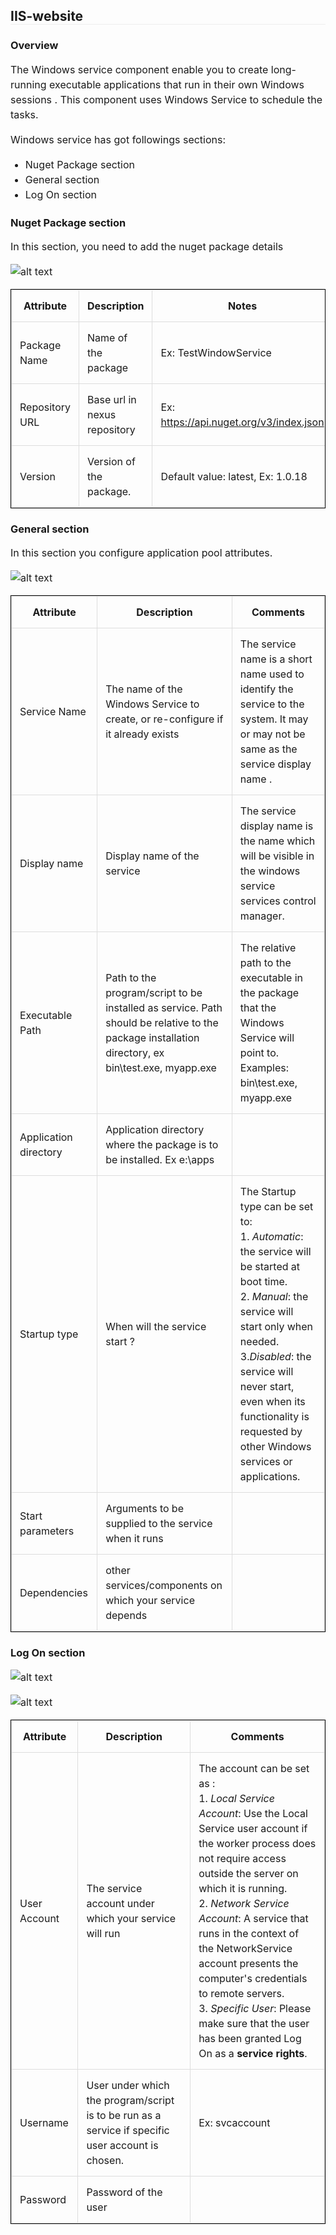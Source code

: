 <style>

table {
    border-collapse: collapse;
    border-spacing: 0;
    border:1px solid #000000;
}

th, td {
    border:1px solid #ddd;
    padding: 13px;
}

h2, h3, p, li, table {
  font-family: -apple-system, BlinkMacSystemFont, "Segoe UI", helvetica, Arial, sans-serif;
}

h2 {
  font-size: 1.5em;
  border-bottom: 1px solid #eee;
}

p, li, table {
  font-size: 16px;
  line-height: 1.5;
  box-sizing: border-box;
}

</style>

## IIS-website


### Overview

The Windows service component enable you to create long-running executable applications that run in their own Windows sessions . This component uses Windows Service to schedule the tasks.

Windows service has got followings sections:

* Nuget Package section
* General section
* Log On section

### Nuget Package section

In this section, you need to add the nuget package details

![alt text](Nuget-Package-section.png)

Attribute              | Description                                                          | Notes
---------              |-------------                                                         |-----  
Package Name           | Name of the package                                                  | Ex: TestWindowService
Repository URL         | Base url in nexus repository                                         | Ex: https://api.nuget.org/v3/index.json
Version                | Version of the package.         | Default value: latest, Ex: 1.0.18

### General section
In this section you configure application pool attributes.

![alt text](General-section.png)

 Attribute                | Description                                                                     | Comments   
 ---------                |-------------                                                                    |-----    
 Service Name                     | The name of the Windows Service to create, or re-configure if it already exists | The service name is a short name used to identify the service to the system. It may or may not be same as the service display name .
 Display name             | Display name of the service                                                     | The service display name is the name which will be visible in the windows service services control manager.
 Executable Path          | Path to the program/script to be installed as service. Path should be relative to the package installation directory, ex bin\test.exe, myapp.exe                                                 | The relative path to the executable in the package that the Windows Service will point to. Examples: bin\test.exe, myapp.exe           
 Application directory    | Application directory where the package is to be installed. Ex e:\apps          |
 Startup type             | When will the service start ?                                                   | The Startup type can be set to: <br> 1. *Automatic*: the service will be started at boot time. <br> 2. *Manual*: the service will start only when needed. <br> 3.*Disabled*: the service will never start, even when its functionality is requested by other Windows services or applications.
 Start parameters         | Arguments to be supplied to the service when it runs                                        |
 Dependencies             | other services/components on which your service depends                                                                               |  

 ### Log On section

 ![alt text](Log-On-section.png)
 
 ![alt text](Log-On-section1.png)

 Attribute                | Description                                                                     | Comments   
 ---------                |-------------                                                                    |-----    
 User Account             | The service account under which your service will run                                                                                | The account can be set as : <br> 1. *Local Service Account*: Use the Local Service user account if the worker process does not require access outside the server on which it is running. <br> 2. *Network Service Account*: A service that runs in the context of the NetworkService account presents the computer's credentials to remote servers. <br> 3. *Specific User*: Please make sure that the user has been granted Log On as a <b>service rights</b>.
 Username                 | User under which the program/script is to be run as a service if specific user account is chosen.                   | Ex: svcaccount
 Password                 | Password of the user                                                            |
